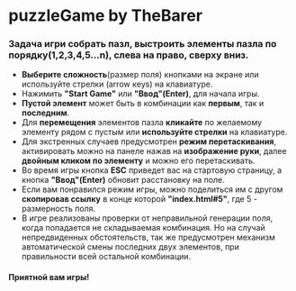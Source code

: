 # puzzleGame by TheBarer

### Задача игри собрать пазл, выстроить элементы пазла по порядку(1,2,3,4,5...n), слева на право, сверху вниз.

- **Выберите сложность**(размер поля) кнопками на экране или используйте стрелки (аrrow кeys) на клавиатуре.
- Нажимить **"Start Game"** или **"Ввод"(Enter)**, для начала игры.
- **Пустой элемент** может быть в комбинации как **первым**, так и **последним**.
- Для **перемещения** элементов пазла **кликайте** по желаемому элементу рядом с пустым или **используйте стрелки** на клавиатуре.
- Для экстренных случаев предусмотрен **режим перетаскивания**, активировать можно на панеле нажав на **изображение руки**, далее **двойным кликом по элементу** и можно его перетаскивать.
- Во время игры кнопка **ESC** приведет вас на стартовую страницу, а кнопка **"Ввод"(Enter)** обновит расстановку на поле.
- Если вам понравился режим игры, можно поделиться им с другом **скопировав ссылку** в конце которой **"index.html#5"**, где 5 - размерность поля.
- В игре реализованы проверки от неправильной генерации поля, когда попадается не складываемая комбинация. Но на случай непредвиденных обстоятельств, так же предусмотрен механизм автоматической смены последних двух элементов, при правильности всей остальной комбинации.

#### Приятной вам игры!


